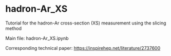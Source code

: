 # hadron-Ar_XS
Tutorial for the hadron-Ar cross-section (XS) measurement using the slicing method

Main file: hadron-Ar_XS.ipynb

Corresponding technical paper: https://inspirehep.net/literature/2737600
